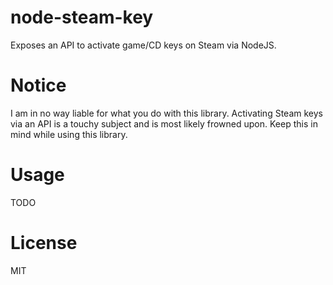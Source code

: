 # node-steam-key

Exposes an API to activate game/CD keys on Steam via NodeJS.

# Notice

I am in no way liable for what you do with this library. Activating Steam keys via an API is a touchy subject and is most likely frowned upon. Keep this in mind while using this library.

# Usage

TODO

# License

MIT